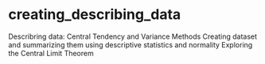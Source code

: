# creating_describing_data
Describring data: Central Tendency and Variance Methods
Creating dataset and summarizing them using descriptive statistics and normality
Exploring the Central Limit Theorem
